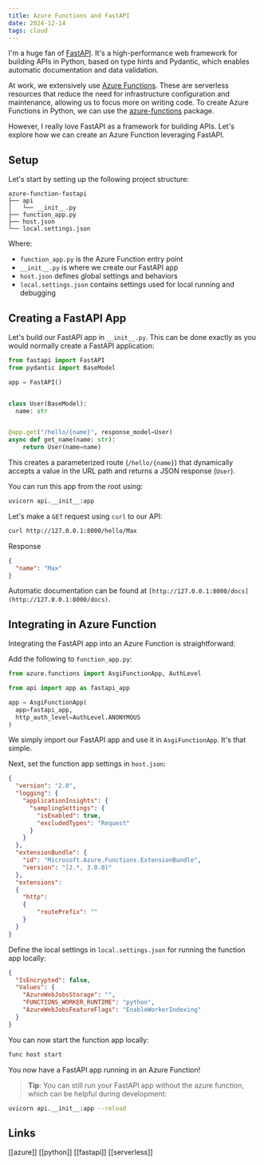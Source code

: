 ```yaml
---
title: Azure Functions and FastAPI
date: 2024-12-14
tags: cloud
---
```


I'm a huge fan of [FastAPI](https://fastapi.tiangolo.com). It's a high-performance web framework for building APIs in Python, based on type hints and Pydantic, which enables automatic documentation and data validation.

At work, we extensively use [Azure Functions](https://learn.microsoft.com/en-us/azure/azure-functions/). These are serverless resources that reduce the need for infrastructure configuration and maintenance, allowing us to focus more on writing code. To create Azure Functions in Python, we can use the [azure-functions](https://pypi.org/project/azure-functions/) package.

However, I really love FastAPI as a framework for building APIs. Let's explore how we can create an Azure Function leveraging FastAPI.

## Setup

Let's start by setting up the following project structure:

```
azure-function-fastapi
├── api
│   └── __init__.py
├── function_app.py
├── host.json
└── local.settings.json
```

Where:

- `function_app.py` is the Azure Function entry point
- `__init__.py` is where we create our FastAPI app
- `host.json` defines global settings and behaviors
- `local.settings.json` contains settings used for local running and debugging

## Creating a FastAPI App

Let's build our FastAPI app in `__init__.py`. This can be done exactly as you would normally create a FastAPI application:

```python
from fastapi import FastAPI
from pydantic import BaseModel

app = FastAPI()


class User(BaseModel):
  name: str


@app.get("/hello/{name}", response_model=User)
async def get_name(name: str):
    return User(name=name)
```

This creates a parameterized route (`/hello/{name}`) that dynamically accepts a value in the URL path and returns a JSON response (`User`).

You can run this app from the root using:

```sh
uvicorn api.__init__:app
```

Let's make a `GET` request using `curl` to our API:

```sh
curl http://127.0.0.1:8000/hello/Max
```

Response

```json
{
  "name": "Max"
}
```

Automatic documentation can be found at `[http://127.0.0.1:8000/docs](http://127.0.0.1:8000/docs)`.

## Integrating in Azure Function

Integrating the FastAPI app into an Azure Function is straightforward:

Add the following to `function_app.py`:

```python
from azure.functions import AsgiFunctionApp, AuthLevel

from api import app as fastapi_app

app = AsgiFunctionApp(
  app=fastapi_app,
  http_auth_level=AuthLevel.ANONYMOUS
)
```

We simply import our FastAPI app and use it in `AsgiFunctionApp`. It's that simple.

Next, set the function app settings in `host.json`:

```json
{
  "version": "2.0",
  "logging": {
    "applicationInsights": {
      "samplingSettings": {
        "isEnabled": true,
        "excludedTypes": "Request"
      }
    }
  },
  "extensionBundle": {
    "id": "Microsoft.Azure.Functions.ExtensionBundle",
    "version": "[2.*, 3.0.0)"
  },
  "extensions": 
  {
    "http": 
    {
        "routePrefix": ""
    }
  }
}
```

Define the local settings in `local.settings.json` for running the function app locally:

```json
{
  "IsEncrypted": false,
  "Values": {
    "AzureWebJobsStorage": "",
    "FUNCTIONS_WORKER_RUNTIME": "python",
    "AzureWebJobsFeatureFlags": "EnableWorkerIndexing"
  }
}
```

You can now start the function app locally:

```sh
func host start
```

You now have a FastAPI app running in an Azure Function!

> **Tip**: You can still run your FastAPI app without the azure function, which can be helpful during development:

```sh
uvicorn api.__init__:app --reload
```

## Links

[[azure]] [[python]] [[fastapi]] [[serverless]]
